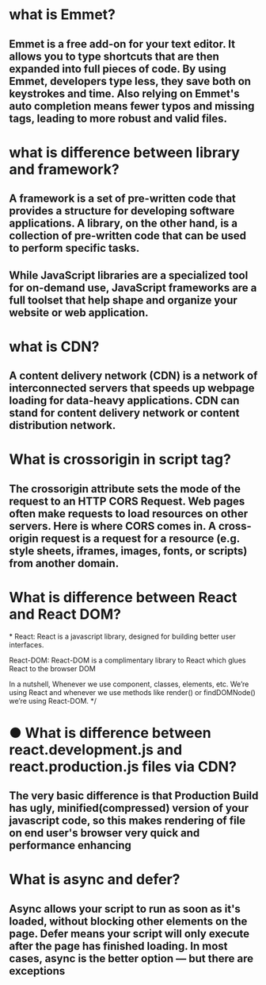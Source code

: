 # what is Emmet?

## Emmet is a free add-on for your text editor. It allows you to type shortcuts that are then expanded into full pieces of code. By using Emmet, developers type less, they save both on keystrokes and time. Also relying on Emmet's auto completion means fewer typos and missing tags, leading to more robust and valid files.

# what is difference between library and framework?

## A framework is a set of pre-written code that provides a structure for developing software applications. A library, on the other hand, is a collection of pre-written code that can be used to perform specific tasks.

## While JavaScript libraries are a specialized tool for on-demand use, JavaScript frameworks are a full toolset that help shape and organize your website or web application.

# what is CDN?

## A content delivery network (CDN) is a network of interconnected servers that speeds up webpage loading for data-heavy applications. CDN can stand for content delivery network or content distribution network.

# What is crossorigin in script tag?

## The crossorigin attribute sets the mode of the request to an HTTP CORS Request. Web pages often make requests to load resources on other servers. Here is where CORS comes in. A cross-origin request is a request for a resource (e.g. style sheets, iframes, images, fonts, or scripts) from another domain.

# What is difference between React and React DOM?

\* React: React is a javascript library, designed for building better user interfaces.

React-DOM: React-DOM is a complimentary library to React which glues React to the browser DOM

In a nutshell, Whenever we use component, classes, elements, etc. We’re using React and whenever we use methods like render() or findDOMNode() we’re using React-DOM. \*/

# ● What is difference between react.development.js and react.production.js files via CDN?

## The very basic difference is that Production Build has ugly, minified(compressed) version of your javascript code, so this makes rendering of file on end user's browser very quick and performance enhancing

# What is async and defer?

## Async allows your script to run as soon as it's loaded, without blocking other elements on the page. Defer means your script will only execute after the page has finished loading. In most cases, async is the better option — but there are exceptions

